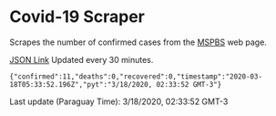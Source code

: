 # Covid-19 Scraper

Scrapes the number of confirmed cases from the [MSPBS](https://www.mspbs.gov.py/covid-19.php) web page.

[JSON Link](https://jmayalag.github.io/covid19-scrape/cases.json)
Updated every 30 minutes.
```
{"confirmed":11,"deaths":0,"recovered":0,"timestamp":"2020-03-18T05:33:52.196Z","pyt":"3/18/2020, 02:33:52 GMT-3"}
```
Last update (Paraguay Time): 3/18/2020, 02:33:52 GMT-3